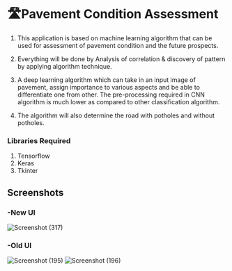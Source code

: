# 🛣️Pavement Condition Assessment

1. This application is based on machine learning algorithm that can be used for assessment of pavement condition and the future prospects.

2. Everything will be done by Analysis of correlation & discovery of pattern by applying algorithm technique.

3. A deep learning algorithm which can take in an input image of pavement, assign importance to various aspects and be able to differentiate one from other. The pre-processing required in CNN algorithm is much lower as compared to other classification algorithm.

4. The algorithm will also determine the road with potholes and without potholes.

### Libraries Required
1. Tensorflow
2. Keras
3. Tkinter

## Screenshots

### -New UI 
![Screenshot (317)](https://user-images.githubusercontent.com/40329238/79243593-75363300-7e93-11ea-8b90-a7ea1ba768ed.png)

### -Old UI
![Screenshot (195)](https://user-images.githubusercontent.com/40329238/77325393-41596900-6d3e-11ea-90b2-ea4e3ac65a8b.png)
![Screenshot (196)](https://user-images.githubusercontent.com/40329238/77325474-6221be80-6d3e-11ea-84aa-82f112e572dc.png)


